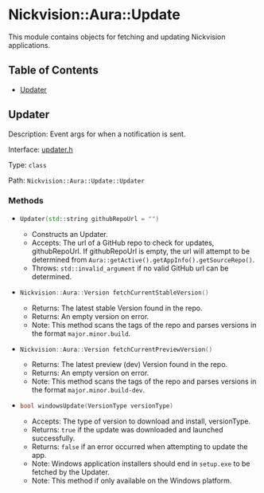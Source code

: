 # Nickvision::Aura::Update

This module contains objects for fetching and updating Nickvision applications.

## Table of Contents
- [Updater](#updater)

## Updater
Description: Event args for when a notification is sent.

Interface: [updater.h](/include/update/updater.h)

Type: `class`

Path: `Nickvision::Aura::Update::Updater`

### Methods
- ```cpp
  Updater(std::string githubRepoUrl = "")
  ```  
     - Constructs an Updater.
     - Accepts: The url of a GitHub repo to check for updates, githubRepoUrl. If githubRepoUrl is empty, the url will attempt to be determined from `Aura::getActive().getAppInfo().getSourceRepo()`.
     - Throws: `std::invalid_argument` if no valid GitHub url can be determined.
- ```cpp
  Nickvision::Aura::Version fetchCurrentStableVersion()
  ``` 
    - Returns: The latest stable Version found in the repo.
    - Returns: An empty version on error.
    - Note: This method scans the tags of the repo and parses versions in the format `major.minor.build`.
- ```cpp
  Nickvision::Aura::Version fetchCurrentPreviewVersion()
  ``` 
    - Returns: The latest preview (dev) Version found in the repo.
    - Returns: An empty version on error.
    - Note: This method scans the tags of the repo and parses versions in the format `major.minor.build-dev`.
- ```cpp
  bool windowsUpdate(VersionType versionType)
  ``` 
    - Accepts: The type of version to download and install, versionType.
    - Returns: `true` if the update was downloaded and launched successfully.
    - Returns: `false` if an error occurred when attempting to update the app.
    - Note: Windows application installers should end in `setup.exe` to be fetched by the Updater.
    - Note: This method if only available on the Windows platform.